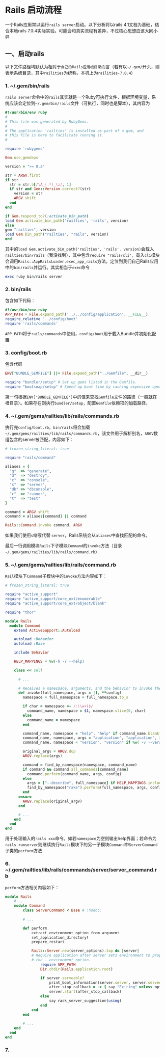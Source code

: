 # Rails 启动流程

一个Rails应用常以运行`rails server`启动。以下分析将以rails 4.1文档为基础，结合本地rails 7.0.4实际实验。可能会和真实流程有差异，不过核心思想应该大同小异

## 一、启动rails

以下文件路径均默认为相对于`自己的Rails应用根目录`而言（若有以`~/.gem/`开头，则表示系统目录，其中`railities`为统称，本机上为`railities-7.0.4`）

### 1. ~/.gem/bin/rails

`rails server`命令中的`rails`其实就是一个Ruby可执行文件，根据环境变量，系统应该会定位到`~/.gem/bin/rails`文件（可执行，同时也是脚本），其内容为

```ruby
#!/usr/bin/env ruby
#
# This file was generated by RubyGems.
#
# The application 'railties' is installed as part of a gem, and
# this file is here to facilitate running it.
#

require 'rubygems'

Gem.use_gemdeps

version = ">= 0.a"

str = ARGV.first
if str
  str = str.b[/\A_(.*)_\z/, 1]
  if str and Gem::Version.correct?(str)
    version = str
    ARGV.shift
  end
end

if Gem.respond_to?(:activate_bin_path)
load Gem.activate_bin_path('railties', 'rails', version)
else
gem "railties", version
load Gem.bin_path("railties", "rails", version)
end
```
其中的`load Gem.activate_bin_path('railties', 'rails', version)`会载入`railties/bin/rails`（我没找到），其中包含`require "rails/cli"`，载入`cli`模块会调用`Rails::AppRailsLoader.exec_app_rails`方法，定位到我们自己Rails应用中的`bin/rails`并运行。其实相当于`exec`命令

```ruby
exec ruby bin/rails server
```

### 2. bin/rails

包含如下代码：

```ruby
#!/usr/bin/env ruby
APP_PATH = File.expand_path('../../config/application', __FILE__)
require_relative '../config/boot'
require 'rails/commands'
```

`APP_PATH`将于`rails/commands`中使用，`config/boot`用于载入Bundle并初始化配置

### 3. config/boot.rb

包含代码

```ruby
ENV["BUNDLE_GEMFILE"] ||= File.expand_path("../Gemfile", __dir__)

require "bundler/setup" # Set up gems listed in the Gemfile.
require "bootsnap/setup" # Speed up boot time by caching expensive operations.
```
第一句根据`ENV['BUNDLE_GEMFILE']`中的值来查找`Gemfile`文件的路径（一般就在根目录）。如果存在则执行`bundler/setup`，配置`Gemfile`依赖项的加载路径。

### 4. ~/.gem/gems/railties/lib/rails/commands.rb

执行完`config/boot.rb`，`bin/rails`将会加载`~/.gem/gems/railties/lib/rails/commands.rb`，该文件用于解析别名，`ARGV`数组包含的server被匹配，内容如下：

```ruby
# frozen_string_literal: true

require "rails/command"

aliases = {
  "g"  => "generate",
  "d"  => "destroy",
  "c"  => "console",
  "s"  => "server",
  "db" => "dbconsole",
  "r"  => "runner",
  "t"  => "test"
}

command = ARGV.shift
command = aliases[command] || command

Rails::Command.invoke command, ARGV
```

如果我们使用`s`缩写代替 `server`，Rails系统会从`aliases`中查找匹配的命令。

最后一行调用模块`Rails`下子模块`Command`的`invoke`方法（目录`~/.gem/gems/railties/lib/rails/command.rb`）

### 5. ~/.gem/gems/railties/lib/rails/command.rb

`Rail`模块下`Command`子模块中的`invoke`方法内容如下：

```ruby
# frozen_string_literal: true

require "active_support"
require "active_support/core_ext/enumerable"
require "active_support/core_ext/object/blank"

require "thor"

module Rails
  module Command
    extend ActiveSupport::Autoload

    autoload :Behavior
    autoload :Base

    include Behavior

    HELP_MAPPINGS = %w(-h -? --help)

    class << self
      
      # ...

      # Receives a namespace, arguments, and the behavior to invoke the command.
      def invoke(full_namespace, args = [], **config)
        namespace = full_namespace = full_namespace.to_s

        if char = namespace =~ /:(\w+)$/
          command_name, namespace = $1, namespace.slice(0, char)
        else
          command_name = namespace
        end

        command_name, namespace = "help", "help" if command_name.blank? || HELP_MAPPINGS.include?(command_name)
        command_name, namespace, args = "application", "application", ["--help"] if rails_new_with_no_path?(args)
        command_name, namespace = "version", "version" if %w( -v --version ).include?(command_name)

        original_argv = ARGV.dup
        ARGV.replace(args)

        command = find_by_namespace(namespace, command_name)
        if command && command.all_commands[command_name]
          command.perform(command_name, args, config)
        else
          args = ["--describe", full_namespace] if HELP_MAPPINGS.include?(args[0])
          find_by_namespace("rake").perform(full_namespace, args, config)
        end
      ensure
        ARGV.replace(original_argv)
      end

      # ...
    end
  end
end
```

用于处理输入的`rails xxx`命令。如若`namespace`为空则输出help界面；若命令为`rails runserver`则继续执行`Rails`模块下的另一子模块`Command`中`ServerCommand`子类的`perform`方法

### 6. ~/.gem/railties/lib/rails/commands/server/server_command.rb

`perform`方法相关内容如下：

```ruby
module Rails
    #...
    module Command
        class ServerCommand < Base # :nodoc:
    
        # ...

        def perform
            extract_environment_option_from_argument
            set_application_directory!
            prepare_restart

            Rails::Server.new(server_options).tap do |server|
            # Require application after server sets environment to propagate
            # the --environment option.
                require APP_PATH
                Dir.chdir(Rails.application.root)

                if server.serveable?
                    print_boot_information(server.server, server.served_url)
                    after_stop_callback = -> { say "Exiting" unless options[:daemon] }
                    server.start(after_stop_callback)
                else
                    say rack_server_suggestion(using)
                end
            end
        end
        
        # ...
    end
  end
end
```

### 7. 